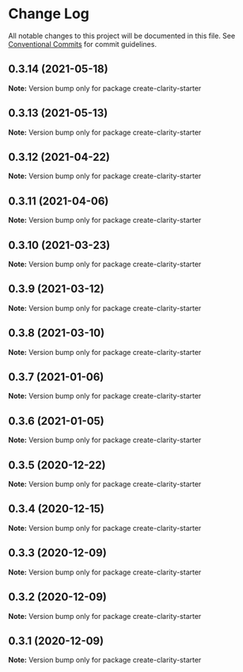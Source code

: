 # Change Log

All notable changes to this project will be documented in this file.
See [Conventional Commits](https://conventionalcommits.org) for commit guidelines.

## 0.3.14 (2021-05-18)

**Note:** Version bump only for package create-clarity-starter





## 0.3.13 (2021-05-13)

**Note:** Version bump only for package create-clarity-starter





## 0.3.12 (2021-04-22)

**Note:** Version bump only for package create-clarity-starter





## 0.3.11 (2021-04-06)

**Note:** Version bump only for package create-clarity-starter





## 0.3.10 (2021-03-23)

**Note:** Version bump only for package create-clarity-starter





## 0.3.9 (2021-03-12)

**Note:** Version bump only for package create-clarity-starter





## 0.3.8 (2021-03-10)

**Note:** Version bump only for package create-clarity-starter





## 0.3.7 (2021-01-06)

**Note:** Version bump only for package create-clarity-starter





## 0.3.6 (2021-01-05)

**Note:** Version bump only for package create-clarity-starter





## 0.3.5 (2020-12-22)

**Note:** Version bump only for package create-clarity-starter





## 0.3.4 (2020-12-15)

**Note:** Version bump only for package create-clarity-starter





## 0.3.3 (2020-12-09)

**Note:** Version bump only for package create-clarity-starter





## 0.3.2 (2020-12-09)

**Note:** Version bump only for package create-clarity-starter





## 0.3.1 (2020-12-09)

**Note:** Version bump only for package create-clarity-starter
